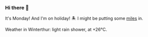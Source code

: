 ### Hi there :wave:

It's Monday! And I'm on holiday! :desert_island: I might be putting some [miles](https://www.strava.com/athletes/889963) in.

Weather in Winterthur: light rain shower, at +26°C.
